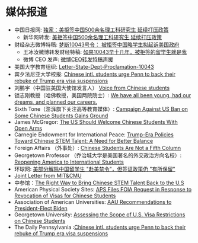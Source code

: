 <!--
 * @Author: WANG Maonan
 * @Date: 2021-07-04 12:10:36
 * @Description: 关于媒体的报导
 * @LastEditTime: 2021-07-06 14:39:13
-->

# 媒体报道

- 中国日报网: [独家：美拒签中国500余名理工科研究生 延续打压政策](http://world.chinadaily.com.cn/a/202107/06/WS60e3b35ea3101e7ce9758446.html)
    - 新华网转发: [美拒签中国500余名理工科研究生 延续打压政策](http://www.xinhuanet.com/world/2021-07/06/c_1211229231.htm)
- 财经杂志微博特稿: [梦断10043号令： 被拒签中国略学生拟起诉美国政府](https://m.weibo.cn/1684012053/4646253742788686)
    - 王冰汝微博转发财经特稿: [如果10043早十几年，被拒签的留学生就是我](https://m.weibo.cn/2174585797/4646485893316992)
    - 微博 CEO 发声: [微博CEO转发特稿声援](https://m.weibo.cn/1111681197/4646614302724139)
- 美国大学教育组织: [Letter-State-Dept-Proclamation-10043](https://www.acenet.edu/Documents/Letter-State-Dept-Proclamation-10043-061021.pdf)
- 宾夕法尼亚大学校报: [Chinese intl. students urge Penn to back their rebuke of Trump era visa suspensions](https://www.thedp.com/article/2021/06/proclamation-10043-chinese-penn-students)
- 刘鹏宇（中国驻美国大使馆发言人） [Voice from Chinese students](https://twitter.com/SpoxCHNinUS/status/1397582046042550273?s=20)
- 锁志刚教授（哈佛教授，美国两院院士）: [We have all been young, had our dreams, and planned our careers.](https://twitter.com/zhigangsuo/status/1397280749817106437?s=09)
- Sixth Tone（澎湃旗下关注高等教育媒体）: [Campaign Against US Ban on Some Chinese Students Gains Ground](https://mp.weixin.qq.com/s/cn8KTdkln7mmeUTP4rbmfA)
- James McGregor: [The US Should Welcome Chinese Students With Open Arms](https://www.linkedin.com/pulse/us-should-welcome-chinese-students-open-arms-james-mcgregor/?trackingId=5xbIA%2B9GYIHAn7p3nAA2kg%3D%3D)
- Carnegie Endowment for International Peace: [Trump-Era Policies Toward Chinese STEM Talent: A Need for Better Balance](https://carnegieendowment.org/2021/03/25/trump-era-policies-toward-chinese-stem-talent-need-for-better-balance-pub-84137)
- Foreign Affairs （外事处）: [Chinese Students Are Not a Fifth Column](https://www.foreignaffairs.com/articles/united-states/2021-04-23/chinese-students-are-not-fifth-column)
- Georgetown Professor （乔治城大学是美国著名的外交政治方向名校）: [Reopening America to International Students](https://datacatalyst.org/wp-content/uploads/2021/04/Reopening-America-to-International-Students-V4.pdf)
- 环球网: [美部分解除中国留学生 "赴美禁令"，但签证政策仍 "有所保留"](https://m.weibo.cn/status/4631761194323781)
- [Joint Letter from MIT&CMU](https://gsc.mit.edu/wp-content/uploads/2020/12/Letter-from-Graduate-Student-Governments-on-Priorities-for-the-DHS-and-DOS-Transition-Teams.pdf)
- 中参馆：[The Right Way to Bring Chinese STEM Talent Back to the U.S](https://www.chinafile.com/reporting-opinion/viewpoint/right-way-bring-chinese-stem-talent-back-us)
- American Physical Society Sites: [APS Files FOIA Request in Response to Revocation of Visas for Chinese Students](https://www.aps.org/policy/analysis/foia-request.cfm)
- Association of American Universities: [AAU Recommendations to President-Elect Biden](https://www.aau.edu/sites/default/files/AAU-Files/Key-Issues/AAU_Recommendations_to_President-elect_Biden.pdf)
- Georgetown University: [Assessing the Scope of U.S. Visa Restrictions on Chinese Students](https://cset.georgetown.edu/publication/assessing-the-scope-of-u-s-visa-restrictions-on-chinese-students/)
- The Daily Pennsylvania :[Chinese intl. students urge Penn to back their rebuke of Trump era visa suspensions](https://www.thedp.com/article/2021/06/proclamation-10043-chinese-penn-students)